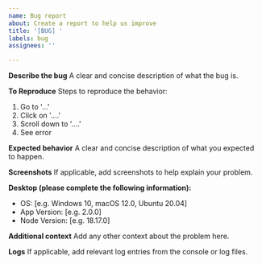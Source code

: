 ```yaml
---
name: Bug report
about: Create a report to help us improve
title: '[BUG] '
labels: bug
assignees: ''

---
```


**Describe the bug**
A clear and concise description of what the bug is.

**To Reproduce**
Steps to reproduce the behavior:
1. Go to '...'
2. Click on '....'
3. Scroll down to '....'
4. See error

**Expected behavior**
A clear and concise description of what you expected to happen.

**Screenshots**
If applicable, add screenshots to help explain your problem.

**Desktop (please complete the following information):**
 - OS: [e.g. Windows 10, macOS 12.0, Ubuntu 20.04]
 - App Version: [e.g. 2.0.0]
 - Node Version: [e.g. 18.17.0]

**Additional context**
Add any other context about the problem here.

**Logs**
If applicable, add relevant log entries from the console or log files.
